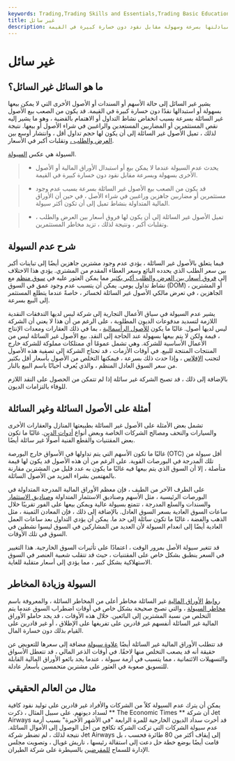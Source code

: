 ```yaml
---
keywords: Trading,Trading Skills and Essentials,Trading Basic Education,Trading Skills
title: غير سائل
description: السيولة هي حالة الأوراق المالية أو الأصول الأخرى التي لا يمكن بيعها أو مبادلتها بسرعة وسهولة مقابل نقود دون خسارة كبيرة في القيمة.
---
```


# غير سائل
## ما هو السائل غير السائل؟

يشير غير السائل إلى حالة الأسهم أو السندات أو الأصول الأخرى التي لا يمكن بيعها بسهولة أو استبدالها نقدًا دون خسارة كبيرة في القيمة. قد يكون من الصعب بيع الأصول غير السائلة بسرعة بسبب انخفاض نشاط التداول أو الاهتمام بالقضية ، وهو ما يشير إليه نقص المستثمرين أو المضاربين المستعدين والراغبين في شراء الأصول أو بيعها. نتيجة لذلك ، تميل الأصول غير السائلة إلى أن يكون لها حجم تداول أقل ، وانتشار أوسع [بين العرض والطلب ،](/bid-askspread) وتقلبات أكبر في الأسعار.

السيولة هي عكس [السيولة](/liquidity).

> - يحدث عدم السيولة عندما لا يمكن بيع أو استبدال الأوراق المالية أو الأصول الأخرى بسهولة وبسرعة مقابل نقود دون خسارة كبيرة في القيمة.

> - قد يكون من الصعب بيع الأصول غير السائلة بسرعة بسبب عدم وجود مستثمرين أو مضاربين جاهزين وراغبين في شراء الأصل ، في حين أن الأوراق المالية المتداولة بنشاط تميل إلى أن تكون أكثر سيولة.

> - تميل الأصول غير السائلة إلى أن يكون لها فروق أسعار بين العرض والطلب ، وتقلبات أكبر ، ونتيجة لذلك ، تزيد مخاطر المستثمرين.

>

>

## شرح عدم السيولة

فيما يتعلق بالأصول غير السائلة ، يؤدي عدم وجود مشترين جاهزين أيضًا إلى تباينات أكبر بين سعر الطلب الذي يحدده البائع وسعر العطاء المقدم من المشتري. يؤدي هذا الاختلاف إلى [فروق أسعار بين العرض والطلب أكبر بكثير](/bid-askspread) مما يمكن العثور عليه في [سوق منظم](/orderlymarket) مع نشاط تداول يومي. يمكن أن يتسبب عدم وجود عمق في السوق (DOM) ، أو المشترين الجاهزين ، في تعرض مالكي الأصول غير السائلة لخسائر ، خاصةً عندما يتطلع المستثمر إلى البيع بسرعة.

يشير عدم السيولة في سياق الأعمال التجارية إلى شركة ليس لديها التدفقات النقدية اللازمة لتسديد مدفوعات الديون المطلوبة ، على الرغم من أن هذا لا يعني أن الشركة ليس لديها أصول. غالبًا ما يكون [للأصول الرأسمالية](/capitalasset) ، بما في ذلك العقارات ومعدات الإنتاج ، قيمة ولكن لا يتم بيعها بسهولة عند الحاجة إلى النقد. بيع الأصول غير السائلة ليس من الأعمال الأساسية للشركة. وهي تشمل عمومًا أي ممتلكات مملوكة للشركة خارج المنتجات المنتجة للبيع. في أوقات الأزمات ، قد تحتاج الشركة إلى تصفية هذه الأصول لتجنب [الإفلاس](/bankruptcy) ، وإذا حدث ذلك بسرعة ، فيمكنها التخلص من الأصول بأسعار أقل بكثير من سعر السوق العادل المنظم ، والذي يُعرف أحيانًا باسم البيع بالنار.

بالإضافة إلى ذلك ، قد تصبح الشركة غير سائلة إذا لم تتمكن من الحصول على النقد اللازم للوفاء بالتزامات الديون.

## أمثلة على الأصول السائلة وغير السائلة

تشمل بعض الأمثلة على الأصول غير السائلة بطبيعتها المنازل والعقارات الأخرى والسيارات والتحف ومصالح الشركات الخاصة وبعض أنواع [أدوات الدين](/debtinstrument). غالبًا ما تكون بعض المقتنيات والقطع الفنية أصولًا غير سائلة أيضًا.

غالبًا ما تكون الأسهم التي يتم تداولها في الأسواق خارج البورصة (OTC) أقل سيولة من تلك المدرجة في البورصات القوية. على الرغم من أن هذه الأصول قد يكون لها قيمة متأصلة ، إلا أن السوق الذي يتم بيعها فيه غالبًا ما يكون به عدد قليل من المشترين مقارنة بالمهتمين بشراء المزيد من الأصول السائلة.

على الطرف الآخر من الطيف ، فإن معظم الأوراق المالية المدرجة المتداولة في البورصات الرئيسية ، مثل الأسهم وصناديق الاستثمار المتداولة [وصناديق الاستثمار](/mutualfund) والسندات والسلع المدرجة ، تتمتع بسيولة عالية ويمكن بيعها على الفور تقريبًا خلال ساعات السوق العادية بسعر السوق العادل. بالإضافة إلى ذلك ، فإن المعادن الثمينة ، مثل الذهب والفضة ، غالبًا ما تكون سائلة إلى حد ما. يمكن أن يؤدي التداول بعد ساعات العمل العادية أيضًا إلى انعدام السيولة لأن العديد من المشاركين في السوق ليسوا نشطين في السوق في تلك الأوقات.

قد تتغير سيولة الأصل بمرور الوقت ، اعتمادًا على تأثيرات السوق الخارجية. هذا التغيير في السعر ينطبق بشكل خاص على المقتنيات ، حيث قد تتقلب شعبية العنصر في السوق الاستهلاكية بشكل كبير ، مما يؤدي إلى أسعار متقلبة للغاية.

## السيولة وزيادة المخاطر

[روابط](/illiquid_option) [الأوراق المالية](/illiquid_option) غير السائلة مخاطر أعلى من المخاطر السائلة ، والمعروفة باسم [مخاطر السيولة](/liquidityrisk) ، والتي تصبح صحيحة بشكل خاص في أوقات اضطراب السوق عندما يتم التخلص من نسبة المشترين إلى البائعين. خلال هذه الأوقات ، قد يجد حاملو الأوراق المالية غير السائلة أنفسهم غير قادرين على تفريغها على الإطلاق ، أو غير قادرين على القيام بذلك دون خسارة المال.

قد تتطلب الأوراق المالية غير السائلة أيضًا [علاوة سيولة](/liquiditypremium) مضافة إلى سعرها للتعويض عن حقيقة أنه قد يصعب التخلص منها لاحقًا. في أوقات الذعر المالي ، قد تتعطل الأسواق والتسهيلات الائتمانية ، مما يتسبب في أزمة سيولة ، عندما يجد بائعو الأوراق المالية القابلة للتسويق صعوبة في العثور على مشترين متحمسين بأسعار عادلة.

## مثال من العالم الحقيقي

يمكن أن يترك عدم السيولة كلاً من الشركات والأفراد غير قادرين على توليد نقود كافية لسداد ديونهم. على سبيل المثال ، ذكرت ** The Economic Times ** أن شركة Jet Airways قد أخرت سداد الديون الخارجية للمرة الرابعة "في الأشهر الأخيرة" بسبب أزمة عدم سيولة الشركات التي تركت الشركة تكافح من أجل الوصول إلى الأموال السائلة. نتيجة لذلك ، لم تضطر شركة Jet Airways إلى إيقاف أكثر من 80 طائرة فحسب ، بل قامت أيضًا بوضع خطة حل دعت إلى استقالة رئيسها ، ناريش غويال ، وتصويت مجلس الإدارة للسماح [للمقرضين](/lender) بالسيطرة على شركة الطيران.

